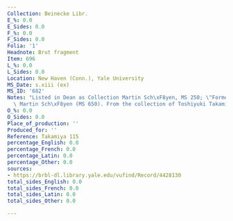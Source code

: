 ```yaml
---
Collection: Beinecke Libr.
E_%: 0.0
E_Sides: 0.0
F_%: 0.0
F_Sides: 0.0
Folia: '1'
Headnote: Brut fragment
Item: 696
L_%: 0.0
L_Sides: 0.0
Location: New Haven (Conn.), Yale University
MS_Date: s.xiii (ex)
MS_ID: '682'
Notes: "Listed in Dean as Collection Martin Sch\xF8yen, MS 250; \"Formerly owned by\
  \ Martin Sch\xF8yen (MS 650). From the collection of Toshiyuki Takamiya, 2013\""
O_%: 0.0
O_Sides: 0.0
Place_of_production: ''
Produced_for: ''
Reference: Takamiya 115
percentage_English: 0.0
percentage_French: 0.0
percentage_Latin: 0.0
percentage_Other: 0.0
sources:
- https://brbl-dl.library.yale.edu/vufind/Record/4428130
total_sides_English: 0.0
total_sides_French: 0.0
total_sides_Latin: 0.0
total_sides_Other: 0.0

---
```

